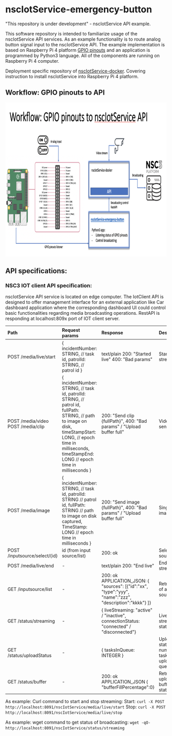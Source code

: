 # nscIotService-emergency-button
"This repository is under development" - nscIotService API example.

This software repository is intended to familiarize usage of the nscIotService API services. As an example functionality is to route analog button signal input to the nscIotService API. The example implementation is based on Raspberry Pi 4 platform [GPIO pinouts](https://www.raspberrypi.org/documentation/usage/gpio/) and an application is programmed by Python3 language. All of the components are running on Raspberry Pi 4 computer.

Deployment specific repository of [nscIotService-docker](https://github.com/NSION/nscIotService-docker). Covering instruction to install nscIotService into Raspberry Pi 4 platform.
## Workflow: GPIO pinouts to API
<img src="https://github.com/NSION/nscIotService-emergency-button/blob/main/nscIotService-API-example1.png" width="800" height="480">

## API specifications:
### NSC3 IOT client API specification:
nscIotService API service is located on edge computer. The IotClient API is designed to offer management interface for an external application like Car dashboard application where the corresponding dashboard UI could control basic functionalities regarding media broadcasting operations.
RestAPI is responding at localhost:809x port of IOT client server.

| Path | Request params | Response | Description |
| :--- |     :---      |   :---  |       :---  |
| POST /media/live/start | { incidentNumber: STRING, // task id, patrolId: STRING, // patrol id } | text/plain 200: "Started live" 400: "Bad params"  | Start live streaming |
| POST /media/video POST /media/clip | { incidentNumber: STRING, // task id, patrolId: STRING, // patrol id, fullPath: STRING, // path to image on disk, timeStampStart: LONG, // epoch time in milliseconds, timeStampEnd: LONG // epoch time in milliseconds }     | 200: "Send clip {fullPath}", 400: "Bad params" / "Upload buffer full" | Video clip send  |
| POST /media/image | { incidentNumber: STRING, // task id, patrolId: STRING // patrol id, fullPath: STRING // path to image on disk captured, TimeStamp: LONG // epoch time in milliseconds } | 200: "Send image {fullPath}", 400: "Bad params" / "Upload buffer full"  | Single image send  |
| POST /inputsource/select/{id} | id (from input source/list)     | 200: ok  | Select input source  |
| POST /media/live/end | -     | text/plain 200: "End live"  | End live streaming  |
| GET /inputsource/list | -    | 200: ok APPLICATION_JSON: { "sources": [{"id":"xx", "type":"yyy", "name":"zzz", "description":"kkkk"} ]}  | Retrieve list of available sources  |
| GET /status/streaming | - | { liveStreaming: "active" / "inactive", connectionStatus: "connected" / "disconnected"}  | Live streaming status  |
| GET /status/uploadStatus | - | { tasksInQueue: INTEGER }  | Upload task status, number of tasks in upload queue  |
| GET /status/buffer | - | 200: ok APPLICATION_JSON { "bufferFillPercentage":0}  | Retrieve upload buffer status  |

As example: Curl command to start and stop streaming:
Start: ```curl -X POST http://localhost:8091/nscIotService/media/live/start```
Stop: ```curl -X POST http://localhost:8091/nscIotService/media/live/stop```

As example: wget command to get status of broadcasting:
```wget -qO- http://localhost:8091/nscIotService/status/streaming```



